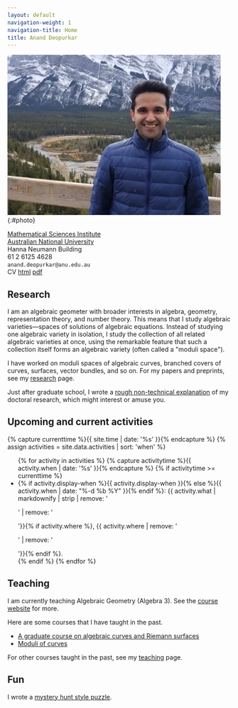 ```yaml
---
layout: default
navigation-weight: 1
navigation-title: Home
title: Anand Deopurkar
---
```


<div class="intro">

![Photo of Anand Deopurkar in Banff, Canada](anandrd_banff.jpg){:#photo}

<div>

[Mathematical Sciences Institute](https://maths.anu.edu.au)  
[Australian National University](https://www.anu.edu.au/)  
Hanna Neumann Building   
61 2 6125 4628   
`anand.deopurkar@anu.edu.au`  
CV [html](cv/index.html) [pdf](cv/cv.pdf)

</div>

</div>

## Research

I am an algebraic geometer with broader interests in algebra, geometry, representation theory, and number theory. This means that I study algebraic varieties&mdash;spaces of solutions of algebraic equations. Instead of studying one algebraic variety in isolation, I study the collection of all related algebraic varieties at once, using the remarkable feature that such a collection itself forms an algebraic variety (often called a "moduli space").

I have worked on moduli spaces of algebraic curves, branched covers of curves, surfaces, vector bundles, and so on. 
For my papers and preprints, see my [research](research/) page.  

Just after graduate school, I wrote a [rough non-technical explanation](interests/) of my doctoral research, which might interest or amuse you.

## Upcoming and current activities

{% capture currenttime %}{{ site.time | date: '%s' }}{% endcapture %}
{% assign activities = site.data.activities | sort: 'when' %}
<ul>
{% for activity in activities %}
{% capture activitytime %}{{ activity.when | date: '%s' }}{% endcapture %}
{% if activitytime >= currenttime %}
<li> {% if activity.display-when %}{{ activity.display-when }}{% else %}{{ activity.when | date: "%-d %b %Y" }}{% endif %}: {{ activity.what | markdownify | strip | remove: '<p>' | remove: '</p>'}}{% if activity.where %}, {{ activity.where | remove: '<p>' | remove: '</p>'}}{% endif %}.</li>
{% endif %}
{% endfor %}
</ul>

## Teaching
I am currently teaching Algebraic Geometry (Algebra 3).
See the [course website](teaching/ag) for more.

Here are some courses that I have taught in the past.
* [A graduate course on algebraic curves and Riemann surfaces](teaching/8320)
* [Moduli of curves](teaching/moduli/)

For other courses taught in the past, see my [teaching](teaching/) page.

## Fun

I wrote a [mystery hunt style puzzle](puzzle.pdf).
